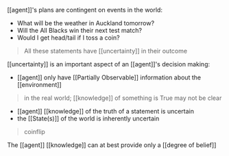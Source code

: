 [[agent]]'s plans are contingent on events in the world:
- What will be the weather in Auckland tomorrow?
- Will the All Blacks win their next test match?
- Would I get head/tail if I toss a coin?
> All these statements have [[uncertainty]] in their outcome

[[uncertainty]] is an important aspect of an [[agent]]'s decision making:
- [[agent]] only have [[Partially Observable]] information about the [[environment]]
>	in the real world; [[knowledge]] of something is True may not be clear
- [[agent]] [[knowledge]] of the truth of a statement is uncertain
- the [[State(s)]] of the world is inherently uncertain
>	coinflip

The [[agent]] [[knowledge]] can at best provide only a [[degree of belief]]
